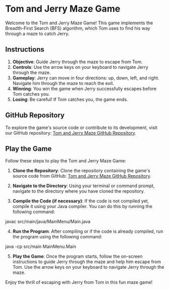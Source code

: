 # Tom and Jerry Maze Game

Welcome to the Tom and Jerry Maze Game! This game implements the Breadth-First Search (BFS) algorithm, which Tom uses to find his way through a maze to catch Jerry.

## Instructions

1. **Objective**: Guide Jerry through the maze to escape from Tom.
2. **Controls**: Use the arrow keys on your keyboard to navigate Jerry through the maze.
3. **Gameplay**: Jerry can move in four directions: up, down, left, and right. Navigate him through the maze to reach the exit.
4. **Winning**: You win the game when Jerry successfully escapes before Tom catches you.
5. **Losing**: Be careful! If Tom catches you, the game ends.

## GitHub Repository

To explore the game's source code or contribute to its development, visit our GitHub repository: [Tom and Jerry Maze GitHub Repository](https://github.com/HenryLamBlog/maze).

## Play the Game

Follow these steps to play the Tom and Jerry Maze Game:

1. **Clone the Repository**: Clone the repository containing the game's source code from GitHub: [Tom and Jerry Maze GitHub Repository](https://github.com/HenryLamBlog/maze).

2. **Navigate to the Directory**: Using your terminal or command prompt, navigate to the directory where you have cloned the repository.

3. **Compile the Code (if necessary)**: If the code is not compiled yet, compile it using your Java compiler. You can do this by running the following command:

javac src/main/java/MainMenu/Main.java

4. **Run the Program**: After compiling or if the code is already compiled, run the program using the following command:

java -cp src/main MainMenu.Main

5. **Play the Game**: Once the program starts, follow the on-screen instructions to guide Jerry through the maze and help him escape from Tom. Use the arrow keys on your keyboard to navigate Jerry through the maze.

Enjoy the thrill of escaping with Jerry from Tom in this fun maze game!
